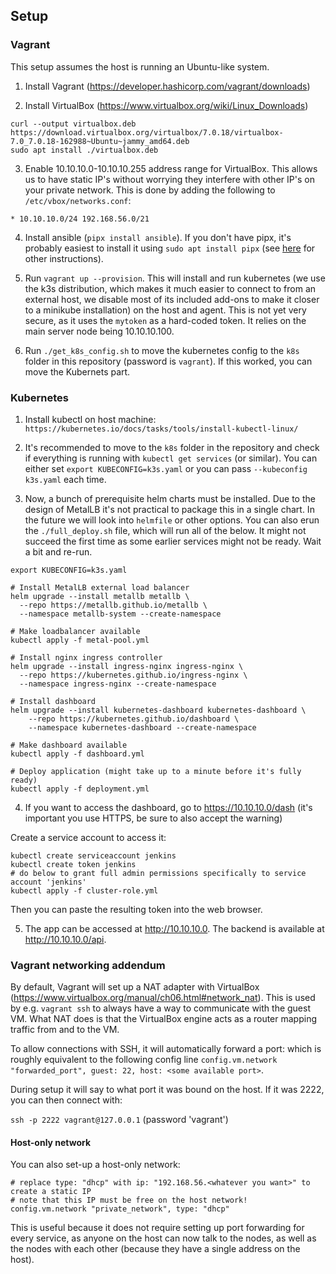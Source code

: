 ## Setup

### Vagrant

This setup assumes the host is running an Ubuntu-like system.

1. Install Vagrant (https://developer.hashicorp.com/vagrant/downloads)

2. Install VirtualBox (https://www.virtualbox.org/wiki/Linux_Downloads)

```
curl --output virtualbox.deb https://download.virtualbox.org/virtualbox/7.0.18/virtualbox-7.0_7.0.18-162988~Ubuntu~jammy_amd64.deb
sudo apt install ./virtualbox.deb
```

3. Enable 10.10.10.0-10.10.10.255 address range for VirtualBox. This allows us to have static IP's without worrying they interfere with other IP's on your private network. This is done by adding the following to `/etc/vbox/networks.conf`:

```
* 10.10.10.0/24 192.168.56.0/21
```

4. Install ansible (`pipx install ansible`). If you don't have pipx, it's probably easiest to install it using `sudo apt install pipx` (see [here](https://pipx.pypa.io/stable/) for other instructions).

5. Run `vagrant up --provision`. This will install and run kubernetes (we use the k3s distribution, which makes it much easier to connect to from an external host, we disable most of its included add-ons to make it closer to a minikube installation) on the host and agent. This is not yet very secure, as it uses the `mytoken` as a hard-coded token. It relies on the main server node being 10.10.10.100.

6. Run `./get_k8s_config.sh` to move the kubernetes config to the `k8s` folder in this repository (password is `vagrant`). If this worked, you can move the Kubernets part.

### Kubernetes

1. Install kubectl on host machine: `https://kubernetes.io/docs/tasks/tools/install-kubectl-linux/`

2. It's recommended to move to the `k8s` folder in the repository and check if everything is running with `kubectl get services` (or similar). You can either set `export KUBECONFIG=k3s.yaml` or you can pass `--kubeconfig k3s.yaml` each time.

3. Now, a bunch of prerequisite helm charts must be installed. Due to the design of MetalLB it's not practical to package this in a single chart. In the future we will look into `helmfile` or other options. You can also erun the `./full_deploy.sh` file, which will run all of the below. It might not succeed the first time as some earlier services might not be ready. Wait a bit and re-run.

```
export KUBECONFIG=k3s.yaml

# Install MetalLB external load balancer
helm upgrade --install metallb metallb \
  --repo https://metallb.github.io/metallb \
  --namespace metallb-system --create-namespace

# Make loadbalancer available
kubectl apply -f metal-pool.yml

# Install nginx ingress controller
helm upgrade --install ingress-nginx ingress-nginx \
  --repo https://kubernetes.github.io/ingress-nginx \
  --namespace ingress-nginx --create-namespace

# Install dashboard
helm upgrade --install kubernetes-dashboard kubernetes-dashboard \
    --repo https://kubernetes.github.io/dashboard \
    --namespace kubernetes-dashboard --create-namespace

# Make dashboard available
kubectl apply -f dashboard.yml

# Deploy application (might take up to a minute before it's fully ready)
kubectl apply -f deployment.yml
```

4. If you want to access the dashboard, go to https://10.10.10.0/dash (it's important you use HTTPS, be sure to also accept the warning)

Create a service account to access it:
```
kubectl create serviceaccount jenkins
kubectl create token jenkins
# do below to grant full admin permissions specifically to service account 'jenkins'
kubectl apply -f cluster-role.yml
```

Then you can paste the resulting token into the web browser.

5. The app can be accessed at http://10.10.10.0. The backend is available at http://10.10.10.0/api.

### Vagrant networking addendum

By default, Vagrant will set up a NAT adapter with VirtualBox (https://www.virtualbox.org/manual/ch06.html#network_nat). This is used by e.g. `vagrant ssh` to always have a way to communicate with the guest VM. What NAT does is that the VirtualBox engine acts as a router mapping traffic from and to the VM. 

To allow connections with SSH, it will automatically forward a port: which is roughly equivalent to the following config line `config.vm.network "forwarded_port", guest: 22, host: <some available port>`. 

During setup it will say to what port it was bound on the host. If it was 2222, you can then connect with:

`ssh -p 2222 vagrant@127.0.0.1` (password 'vagrant')

#### Host-only network

You can also set-up a host-only network:

```
# replace type: "dhcp" with ip: "192.168.56.<whatever you want>" to create a static IP
# note that this IP must be free on the host network!
config.vm.network "private_network", type: "dhcp"
```

This is useful because it does not require setting up port forwarding for every service, as anyone on the host can now talk to the nodes, as well as the nodes with each other (because they have a single address on the host).